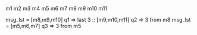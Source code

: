 m1
m2
m3
m4
m5
m6
m7
m8
m9
m10
m11

msg_lst = [m8,m9,m10]
q1 => last 3 :: [m9,m10,m11]
q2 => 3 from m8
msg_lst = [m5,m6,m7]
q3 => 3 from m5